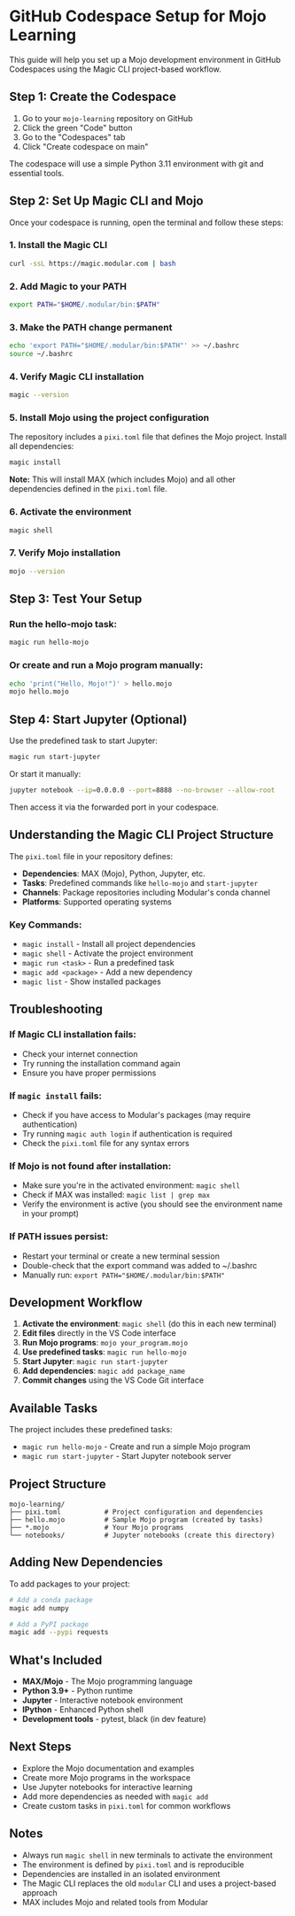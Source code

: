 # GitHub Codespace Setup for Mojo Learning

This guide will help you set up a Mojo development environment in GitHub Codespaces using the Magic CLI project-based workflow.

## Step 1: Create the Codespace

1. Go to your `mojo-learning` repository on GitHub
2. Click the green "Code" button
3. Go to the "Codespaces" tab
4. Click "Create codespace on main"

The codespace will use a simple Python 3.11 environment with git and essential tools.

## Step 2: Set Up Magic CLI and Mojo

Once your codespace is running, open the terminal and follow these steps:

### 1. Install the Magic CLI
```bash
curl -ssL https://magic.modular.com | bash
```

### 2. Add Magic to your PATH
```bash
export PATH="$HOME/.modular/bin:$PATH"
```

### 3. Make the PATH change permanent
```bash
echo 'export PATH="$HOME/.modular/bin:$PATH"' >> ~/.bashrc
source ~/.bashrc
```

### 4. Verify Magic CLI installation
```bash
magic --version
```

### 5. Install Mojo using the project configuration
The repository includes a `pixi.toml` file that defines the Mojo project. Install all dependencies:

```bash
magic install
```

**Note:** This will install MAX (which includes Mojo) and all other dependencies defined in the `pixi.toml` file.

### 6. Activate the environment
```bash
magic shell
```

### 7. Verify Mojo installation
```bash
mojo --version
```

## Step 3: Test Your Setup

### Run the hello-mojo task:
```bash
magic run hello-mojo
```

### Or create and run a Mojo program manually:
```bash
echo 'print("Hello, Mojo!")' > hello.mojo
mojo hello.mojo
```

## Step 4: Start Jupyter (Optional)

Use the predefined task to start Jupyter:

```bash
magic run start-jupyter
```

Or start it manually:
```bash
jupyter notebook --ip=0.0.0.0 --port=8888 --no-browser --allow-root
```

Then access it via the forwarded port in your codespace.

## Understanding the Magic CLI Project Structure

The `pixi.toml` file in your repository defines:

- **Dependencies**: MAX (Mojo), Python, Jupyter, etc.
- **Tasks**: Predefined commands like `hello-mojo` and `start-jupyter`
- **Channels**: Package repositories including Modular's conda channel
- **Platforms**: Supported operating systems

### Key Commands:

- `magic install` - Install all project dependencies
- `magic shell` - Activate the project environment
- `magic run <task>` - Run a predefined task
- `magic add <package>` - Add a new dependency
- `magic list` - Show installed packages

## Troubleshooting

### If Magic CLI installation fails:
- Check your internet connection
- Try running the installation command again
- Ensure you have proper permissions

### If `magic install` fails:
- Check if you have access to Modular's packages (may require authentication)
- Try running `magic auth login` if authentication is required
- Check the `pixi.toml` file for any syntax errors

### If Mojo is not found after installation:
- Make sure you're in the activated environment: `magic shell`
- Check if MAX was installed: `magic list | grep max`
- Verify the environment is active (you should see the environment name in your prompt)

### If PATH issues persist:
- Restart your terminal or create a new terminal session
- Double-check that the export command was added to ~/.bashrc
- Manually run: `export PATH="$HOME/.modular/bin:$PATH"`

## Development Workflow

1. **Activate the environment**: `magic shell` (do this in each new terminal)
2. **Edit files** directly in the VS Code interface
3. **Run Mojo programs**: `mojo your_program.mojo`
4. **Use predefined tasks**: `magic run hello-mojo`
5. **Start Jupyter**: `magic run start-jupyter`
6. **Add dependencies**: `magic add package_name`
7. **Commit changes** using the VS Code Git interface

## Available Tasks

The project includes these predefined tasks:

- `magic run hello-mojo` - Create and run a simple Mojo program
- `magic run start-jupyter` - Start Jupyter notebook server

## Project Structure

```
mojo-learning/
├── pixi.toml           # Project configuration and dependencies
├── hello.mojo          # Sample Mojo program (created by tasks)
├── *.mojo              # Your Mojo programs
└── notebooks/          # Jupyter notebooks (create this directory)
```

## Adding New Dependencies

To add packages to your project:

```bash
# Add a conda package
magic add numpy

# Add a PyPI package
magic add --pypi requests
```

## What's Included

- **MAX/Mojo** - The Mojo programming language
- **Python 3.9+** - Python runtime
- **Jupyter** - Interactive notebook environment
- **IPython** - Enhanced Python shell
- **Development tools** - pytest, black (in dev feature)

## Next Steps

- Explore the Mojo documentation and examples
- Create more Mojo programs in the workspace
- Use Jupyter notebooks for interactive learning
- Add more dependencies as needed with `magic add`
- Create custom tasks in `pixi.toml` for common workflows

## Notes

- Always run `magic shell` in new terminals to activate the environment
- The environment is defined by `pixi.toml` and is reproducible
- Dependencies are installed in an isolated environment
- The Magic CLI replaces the old `modular` CLI and uses a project-based approach
- MAX includes Mojo and related tools from Modular
